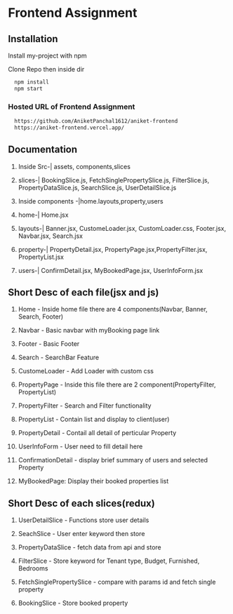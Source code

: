 
# Frontend Assignment



## Installation



Install my-project with npm

Clone Repo then inside dir

```bash
  npm install 
  npm start
```


    
### Hosted URL of Frontend Assignment


```bash
  https://github.com/AniketPanchal1612/aniket-frontend
  https://aniket-frontend.vercel.app/
```


## Documentation


1. Inside Src-| assets, components,slices

2. slices-| BookingSlice.js, FetchSinglePropertySlice.js, FilterSlice.js, PropertyDataSlice.js, SearchSlice.js, UserDetailSlice.js

3. Inside components -|home.layouts,property,users

4. home-|
      Home.jsx

5. layouts-| Banner.jsx, CustomeLoader.jsx, CustomLoader.css, Footer.jsx, Navbar.jsx, Search.jsx


6. property-| PropertyDetail.jsx, PropertyPage.jsx,PropertyFilter.jsx, PropertyList.jsx

7. users-| ConfirmDetail.jsx, MyBookedPage.jsx, UserInfoForm.jsx

        


## Short Desc of each file(jsx and js)

1. Home - Inside home file there are 4 components(Navbar, Banner, Search, Footer) 

2. Navbar - Basic navbar with myBooking page link

3. Footer - Basic Footer

4. Search - SearchBar Feature

5. CustomeLoader - Add Loader with custom css

6. PropertyPage - Inside this file there are 2 component(PropertyFilter, PropertyList)

7. PropertyFilter - Search and Filter functionality

8. PropertyList - Contain list and display to client(user)

9. PropertyDetail - Contail all detail of perticular Property

10. UserInfoForm - User need to fill detail here

11. ConfirmationDetail - display brief summary of users and selected Property

12. MyBookedPage: Display their booked properties list


## Short Desc of each slices(redux)

1. UserDetailSlice - Functions store user details

2. SeachSlice - User enter keyword then store 

3. PropertyDataSlice - fetch data from api and store

4. FilterSlice - Store keyword for Tenant type, Budget, Furnished, Bedrooms

5. FetchSinglePropertySlice - compare with params id and fetch single property  

6. BookingSlice - Store booked property
